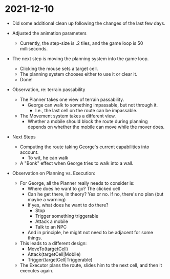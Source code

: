 # 2021-12-10

- Did some additional clean up following the changes of the last few days.
- Adjusted the animation parameters
	- Currently, the step-size is .2 tiles, and the game loop is 50 milliseconds.
- The next step is moving the planning system into the game loop.
	- Clicking the mouse sets a target cell.
	- The planning system chooses either to use it or clear it.
	- Done!
- Observation, re: terrain passability
	- The Planner takes one view of terrain passability.
		- George can walk to something impassable, but not through it.
			- I.e., the last cell on the route can be impassable.
	- The Movement system takes a different view.
		- Whether a mobile should block the route during planning depends on whether the mobile can move while the mover does.
- Next Steps
	- Computing the route taking George's current capabilities into account.
		- To wit, he can walk
	- A "Bonk" effect when George tries to walk into a wall.

- Observation on Planning vs. Execution:
	- For George, all the Planner really needs to consider is:
		- Where does he want to go?  The clicked cell
		- Can he get there, in theory?  Yes or no.  If no, there's no plan (but maybe a warning)
		- If yes, what does he want to do there?
			- Stop
			- Trigger something triggerable
			- Attack a mobile
			- Talk to an NPC
		- And in principle, he might not need to be adjacent for some things.
	- This leads to a different design:
		- MoveTo(targetCell)
		- Attack(targetCell|Mobile)
		- Trigger(targetCell|Triggerable)
	- The Executor plans the route, slides him to the next cell, and then it executes again.
